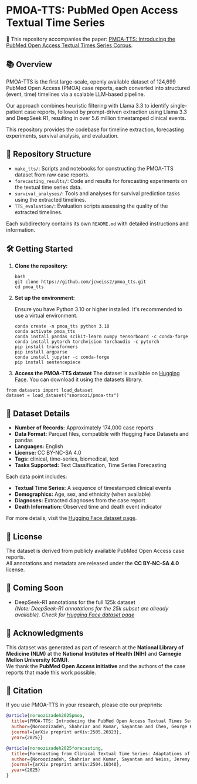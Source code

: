 # PMOA-TTS: PubMed Open Access Textual Time Series

📄 This repository accompanies the paper: [PMOA-TTS: Introducing the PubMed Open Access Textual Times Series Corpus](https://arxiv.org/abs/2505.20323).

## 📚 Overview

PMOA-TTS is the first large-scale, openly available dataset of 124,699 PubMed Open Access (PMOA) case reports, each converted into structured (event, time) timelines via a scalable LLM-based pipeline.

Our approach combines heuristic filtering with Llama 3.3 to identify single-patient case reports, followed by prompt-driven extraction using Llama 3.3 and DeepSeek R1, resulting in over 5.6 million timestamped clinical events.

This repository provides the codebase for timeline extraction, forecasting experiments, survival analysis, and evaluation.

## 📂 Repository Structure

- `make_tts/`: Scripts and notebooks for constructing the PMOA-TTS dataset from raw case reports.
- `forecasting_results/`: Code and results for forecasting experiments on the textual time series data.
- `survival_analyses/`: Tools and analyses for survival prediction tasks using the extracted timelines.
- `TTS_evaluation/`: Evaluation scripts assessing the quality of the extracted timelines.

Each subdirectory contains its own `README.md` with detailed instructions and information.

## 🛠️ Getting Started

1. **Clone the repository:**

   ```
   bash
   git clone https://github.com/jcweiss2/pmoa_tts.git
   cd pmoa_tts
   ```

2. **Set up the environment:**

   Ensure you have Python 3.10 or higher installed. It's recommended to use a virtual environment.

   ```
   conda create -n pmoa_tts python 3.10 
   conda activate pmoa_tts 
   conda install pandas scikit-learn numpy tensorboard -c conda-forge 
   conda install pytorch torchvision torchaudio -c pytorch 
   pip install transformers 
   pip install argparse 
   conda install jupyter -c conda-forge 
   pip install sentencepiece
   ```

3. **Access the PMOA-TTS dataset**
The dataset is available on [Hugging Face](https://huggingface.co/datasets/snoroozi/pmoa-tts). You can download it using the datasets library.

```
from datasets import load_dataset
dataset = load_dataset("snoroozi/pmoa-tts")
```

## 📄 Dataset Details

- **Number of Records:** Approximately 174,000 case reports  
- **Data Format:** Parquet files, compatible with Hugging Face Datasets and pandas  
- **Languages:** English  
- **License:** CC BY-NC-SA 4.0  
- **Tags:** clinical, time-series, biomedical, text  
- **Tasks Supported:** Text Classification, Time Series Forecasting  

Each data point includes:

- **Textual Time Series:** A sequence of timestamped clinical events  
- **Demographics:** Age, sex, and ethnicity (when available)  
- **Diagnoses:** Extracted diagnoses from the case report  
- **Death Information:** Observed time and death event indicator  

For more details, visit the [Hugging Face dataset page](https://huggingface.co/datasets/snoroozi/pmoa-tts).

## 📜 License

The dataset is derived from publicly available PubMed Open Access case reports.  
All annotations and metadata are released under the **CC BY-NC-SA 4.0** license.

## 🧩 Coming Soon

- DeepSeek-R1 annotations for the full 125k dataset  
  *(Note: DeepSeek-R1 annotations for the 25k subset are already available). Check for [Hugging Face dataset page](https://huggingface.co/datasets/snoroozi/pmoa-tts)*

## 🙏 Acknowledgments

This dataset was generated as part of research at the **National Library of Medicine (NLM)** at the **National Institutes of Health (NIH)** and **Carnegie Mellon University (CMU)**.  
We thank the **PubMed Open Access initiative** and the authors of the case reports that made this work possible.

## 📄 Citation

If you use PMOA-TTS in your research, please cite our preprints:

```bibtex
@article{noroozizadeh2025pmoa,
  title={PMOA-TTS: Introducing the PubMed Open Access Textual Times Series Corpus},
  author={Noroozizadeh, Shahriar and Kumar, Sayantan and Chen, George H. and Weiss, Jeremy C.},
  journal={arXiv preprint arXiv:2505.20323},
  year={2025}}

@article{noroozizadeh2025forecasting,
  title={Forecasting from Clinical Textual Time Series: Adaptations of the Encoder and Decoder Language Model Families},
  author={Noroozizadeh, Shahriar and Kumar, Sayantan and Weiss, Jeremy C},
  journal={arXiv preprint arXiv:2504.10340},
  year={2025}
}
   
